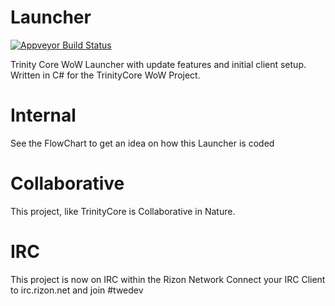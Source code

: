 # Launcher

<a href="https://ci.appveyor.com/project/Keldo/launcher" target="_blank">
	<img src="https://ci.appveyor.com/api/projects/status/dufyh4rbjgwedyrl?svg=true" alt="Appveyor Build Status">
</a>

Trinity Core WoW Launcher with update features and initial client setup. Written in C# for the TrinityCore WoW Project.

# Internal

See the FlowChart to get an idea on how this Launcher is coded

# Collaborative

This project, like TrinityCore is Collaborative in Nature.

# IRC

This project is now on IRC within the Rizon Network
Connect your IRC Client to irc.rizon.net and join #twedev 